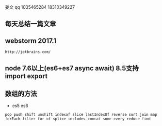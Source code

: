 姜文 qq 1035465284  18310349227

## 每天总结一篇文章
## webstorm 2017.1
```
http://jetbrains.com/
```
## node 7.6以上(es6+es7 async await) 8.5支持import export

## 数组的方法
- es5 es6
```
pop push shift unshift indexof slice lastIndexOf reverse sort join map forEach filter for of splice includes concat some every reduce find
```






